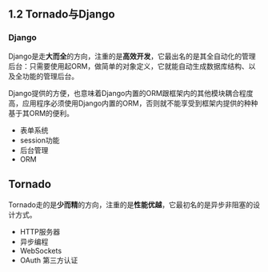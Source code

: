 ## 1.2 Tornado与Django

### Django

Django是走**大而全**的方向，注重的是**高效开发**，它最出名的是其全自动化的管理后台：只需要使用起ORM，做简单的对象定义，它就能自动生成数据库结构、以及全功能的管理后台。

Django提供的方便，也意味着Django内置的ORM跟框架内的其他模块耦合程度高，应用程序必须使用Django内置的ORM，否则就不能享受到框架内提供的种种基于其ORM的便利。

+ 表单系统
+ session功能
+ 后台管理
+ ORM

## Tornado

Tornado走的是**少而精**的方向，注重的是**性能优越**，它最初名的是异步非阻塞的设计方式。

+ HTTP服务器
+ 异步编程
+ WebSockets
+ OAuth 第三方认证